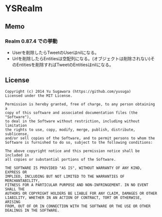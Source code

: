 # YSRealm

## Memo

### Realm 0.87.4 での挙動

- Userを削除したらTweetのUserはnilになる。
- Urlを削除したらEntitiesは空配列になる。(オブジェクトは削除されない)そのEntitiesを削除すればTweetのEntitiesはnilになる。

## License

    Copyright (c) 2014 Yu Sugawara (https://github.com/yusuga)
    Licensed under the MIT License.

    Permission is hereby granted, free of charge, to any person obtaining a
    copy of this software and associated documentation files (the "Software"),
    to deal in the Software without restriction, including without limitation
    the rights to use, copy, modify, merge, publish, distribute, sublicense,
    and/or sell copies of the Software, and to permit persons to whom the
    Software is furnished to do so, subject to the following conditions:

    The above copyright notice and this permission notice shall be included in
    all copies or substantial portions of the Software.

    THE SOFTWARE IS PROVIDED "AS IS", WITHOUT WARRANTY OF ANY KIND, EXPRESS OR
    IMPLIED, INCLUDING BUT NOT LIMITED TO THE WARRANTIES OF MERCHANTABILITY,
    FITNESS FOR A PARTICULAR PURPOSE AND NON-INFRINGEMENT. IN NO EVENT SHALL THE
    AUTHORS OR COPYRIGHT HOLDERS BE LIABLE FOR ANY CLAIM, DAMAGES OR OTHER
    LIABILITY, WHETHER IN AN ACTION OF CONTRACT, TORT OR OTHERWISE, ARISING
    FROM, OUT OF OR IN CONNECTION WITH THE SOFTWARE OR THE USE OR OTHER
    DEALINGS IN THE SOFTWARE.
